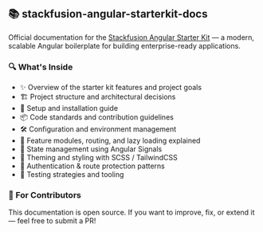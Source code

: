 ## 📚 stackfusion-angular-starterkit-docs

Official documentation for the [Stackfusion Angular Starter Kit](https://github.com/your-org/stackfusion-angular-starterkit) — a modern, scalable Angular boilerplate for building enterprise-ready applications.

### 🔍 What's Inside

- ✨ Overview of the starter kit features and project goals
- 🏗️ Project structure and architectural decisions
- 🚀 Setup and installation guide
- 📦 Code standards and contribution guidelines
- 🛠️ Configuration and environment management
- 📁 Feature modules, routing, and lazy loading explained
- 🧩 State management using Angular Signals
- 🎨 Theming and styling with SCSS / TailwindCSS
- 🔐 Authentication & route protection patterns
- 🧪 Testing strategies and tooling

### 📝 For Contributors

This documentation is open source. If you want to improve, fix, or extend it — feel free to submit a PR!
